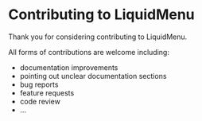 Contributing to LiquidMenu
==========================
Thank you for considering contributing to LiquidMenu.

All forms of contributions are welcome including:
 - documentation improvements
 - pointing out unclear documentation sections
 - bug reports
 - feature requests
 - code review
 - ...
